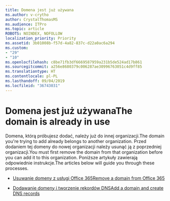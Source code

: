 ```yaml
---
title: Domena jest już używana
ms.author: v-crytho
author: CrystalThomasMS
ms.audience: ITPro
ms.topic: article
ROBOTS: NOINDEX, NOFOLLOW
localization_priority: Priority
ms.assetid: 3b01008b-f57d-4a82-837c-d22a0ac6a294
ms.custom:
- "29"
- "10"
ms.openlocfilehash: c8be71fb3df6669587959a231b5de524ad17b861
ms.sourcegitcommit: a256e8680379c006287ae30996763051c4d9ff85
ms.translationtype: HT
ms.contentlocale: pl-PL
ms.lasthandoff: 09/04/2019
ms.locfileid: "36743031"
---
```

# <a name="the-domain-is-already-in-use"></a><span data-ttu-id="7c3ee-102">Domena jest już używana</span><span class="sxs-lookup"><span data-stu-id="7c3ee-102">The domain is already in use</span></span>

<span data-ttu-id="7c3ee-103">Domena, którą próbujesz dodać, należy już do innej organizacji.</span><span class="sxs-lookup"><span data-stu-id="7c3ee-103">The domain you're trying to add already belongs to another organization.</span></span> <span data-ttu-id="7c3ee-104">Przed dodaniem tej domeny do nowej organizacji należy usunąć ją z poprzedniej organizacji.</span><span class="sxs-lookup"><span data-stu-id="7c3ee-104">You must first remove the domain from that organization before you can add it to this organization.</span></span> <span data-ttu-id="7c3ee-105">Poniższe artykuły zawierają odpowiednie instrukcje.</span><span class="sxs-lookup"><span data-stu-id="7c3ee-105">The articles below will guide you through these processes.</span></span>
  
- [<span data-ttu-id="7c3ee-106">Usuwanie domeny z usługi Office 365</span><span class="sxs-lookup"><span data-stu-id="7c3ee-106">Remove a domain from Office 365</span></span>](https://docs.microsoft.com/office365/admin/get-help-with-domains/remove-a-domain)

- [<span data-ttu-id="7c3ee-107">Dodawanie domeny i tworzenie rekordów DNS</span><span class="sxs-lookup"><span data-stu-id="7c3ee-107">Add a domain and create DNS records</span></span>](https://docs.microsoft.com/office365/admin/get-help-with-domains/create-dns-records-at-any-dns-hosting-provider)
